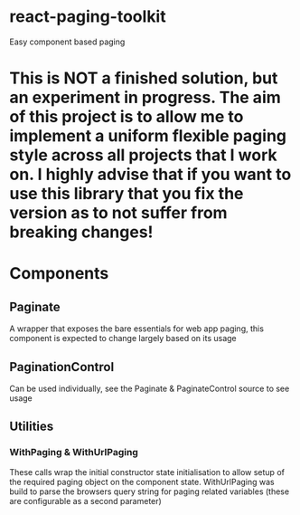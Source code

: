 # react-paging-toolkit
Easy component based paging

# This is NOT a finished solution, but an experiment in progress. The aim of this project is to allow me to implement a uniform flexible paging style across all projects that I work on. I highly advise that if you want to use this library that you fix the version as to not suffer from breaking changes!

# Components

## Paginate
A wrapper that exposes the bare essentials for web app paging, this component is expected to change largely based on its usage

## PaginationControl
Can be used individually, see the Paginate & PaginateControl source to see usage

## Utilities
### WithPaging & WithUrlPaging
These calls wrap the initial constructor state initialisation to allow setup of the required paging object on the component state.
WithUrlPaging was build to parse the browsers query string for paging related variables (these are configurable as a second parameter)
